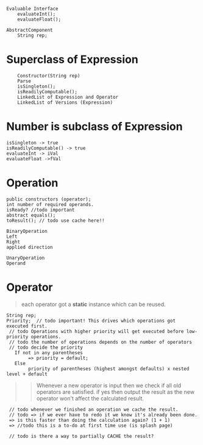     Evaluable Interface
        evaluateInt();
        evaluateFloat();

    AbstractComponent
        String rep;

#    Superclass of Expression
        Constructor(String rep)
        Parse
        isSingleton();
        isReadilyComputable();
        LinkedList of Expression and Operator
        LinkedList of Versions (Expression)

# Number is subclass of Expression
    isSingleton -> true
    isReadilyComputable() -> true
    evaluateInt -> iVal
    evaluateFloat ->fVal

# Operation
    public constructors (operator);
    int number of required operands.
    isReady? //todo important
    abstract equals();
    toResult(); // todo use cache here!!

    BinaryOperation
    Left
    Right
    applied direction

    UnaryOperation
    Operand

#   Operator
> each operator got a **static** instance which can be reused.
    
    String rep;
    Priority;  // todo important! This drives which operations got executed first.
     // todo Operations with higher priority will get executed before low-priority operations.
     // todo the number of operations depends on the number of operators
     // todo decide the priority
       If not in any parentheses
            => priority = default;
       Else
            priority of parentheses (highest amongst defaults) x nested level + default

>> Whenever a new operator is input then we check if all old operators are satisfied. if yes then output the result as the new operator won't affect
the calculated result.

     // todo whenever we finished an operation we cache the result.
     // todo => if we ever have to redo it we know it's already been done.
     => is this faster than doing the calculation again? (1 + 1)
     => //todo this is a to-do at first time use (is splash page)

     // todo is there a way to partially CACHE the result?




